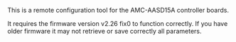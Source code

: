 This is a remote configuration tool for the AMC-AASD15A controller boards.

It requires the firmware version v2.26 fix0 to function correctly. If you have older firmware it may not retrieve or save correctly all parameters.

